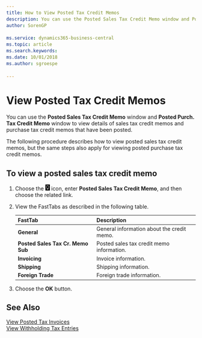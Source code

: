 ```yaml
---
title: How to View Posted Tax Credit Memos
description: You can use the Posted Sales Tax Credit Memo window and Posted Purch. Tax Credit Memo window to view details of sales tax credit memos and purchase tax credit memos that have been posted.
author: SorenGP

ms.service: dynamics365-business-central
ms.topic: article
ms.search.keywords:
ms.date: 10/01/2018
ms.author: sgroespe

---
```

# View Posted Tax Credit Memos
You can use the **Posted Sales Tax Credit Memo** window and **Posted Purch. Tax Credit Memo** window to view details of sales tax credit memos and purchase tax credit memos that have been posted.  

The following procedure describes how to view posted sales tax credit memos, but the same steps also apply for viewing posted purchase tax credit memos.  

## To view a posted sales tax credit memo  

1.  Choose the ![Search for Page or Report](../../media/ui-search/search_small.png "Search for Page or Report icon") icon, enter **Posted Sales Tax Credit Memo**, and then choose the related link.  
2.  View the FastTabs as described in the following table.  

    |FastTab|Description|  
    |-------------|---------------------------------------|  
    |**General**|General information about the credit memo.|  
    |**Posted Sales Tax Cr. Memo Sub**|Posted sales tax credit memo information.|  
    |**Invoicing**|Invoice information.|  
    |**Shipping**|Shipping information.|  
    |**Foreign Trade**|Foreign trade information.|  

3.  Choose the **OK** button.  

## See Also  
 [View Posted Tax Invoices](how-to-view-posted-tax-invoices.md)   
 [View Withholding Tax Entries](how-to-view-withholding-tax-entries.md)
